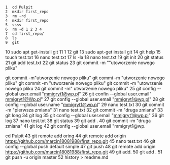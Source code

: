     1  cd Pulpit
    2  mkdir first_repo
    3  rm -rd
    4  mkdir first_repo
    5  ssss
    6  rm -d 1 2 3 4
    7  cd first_repo/
    8  ls
    9  git
   10  sudo apt get-install git
   11  1
   12  git
   13  sudo apt-get install git
   14  git help
   15  touch test.txt
   16  nano test.txt
   17  ls -la
   18  nano test.txt
   19  git init
   20  git status
   21  git add test.txt
   22  git status
   23  git commit -m ""utoworzenie nowego pliku"

git commit -m"utworzenie nowego pliku"
git commi -m "utworzenie nowego pliku"
git commit -m "utworzenie nowego pliku"
git commit -m "utowrzenie nowego pliku
   24  git commit -m" utworzenie nowego pliku"
   25  git config --global user.email "mmigryt1@wp.pl"
   26  git confin --global user.email" mmigryt1@Wp.pl"
   27  git config --global user.email "mmigryt1@wp.pl"
   28  git config --global user.name "mmigryt1@wp.pl"
   29  nano test.txt
   30  git commit -m "pierwsza zmiana"
   31  nano test.txt
   32  git commit -m "druga zmiana"
   33  git long
   34  git log
   35  git config --global user.email "mmigryt1@wp.pl"
   36  git log
   37  nano test.txt
   38  git status
   39  git add .
   40  git commit -m "druga zmiana"
   41  git log
   42  git config --global user.email "mmigryt1@wp.



cd Pulpit
   43  git remote add oring
   44  git remote add origin https://github.com/marcin18081988/first_repo.git
   45  nano test.txt
   46  git config --global push.default simple
   47  git push
   48  git remote add origin https://github.com/marcin18081988/first_repo.git
   49  git add.
   50  git add .
   51  git push -u origin master 
   52  history > readme.md
